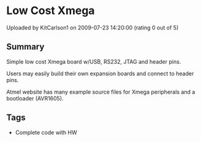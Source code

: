 # Low Cost Xmega

Uploaded by KitCarlson1 on 2009-07-23 14:20:00 (rating 0 out of 5)

## Summary

Simple low cost Xmega board w/USB, RS232, JTAG and header pins.  

Users may easily build their own expansion boards and connect to header pins.  

Atmel website has many example source files for Xmega peripherals and a bootloader (AVR1605).

## Tags

- Complete code with HW
